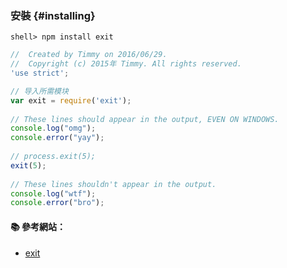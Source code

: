 ### 安裝 {#installing}

```
shell> npm install exit
```

```js
//  Created by Timmy on 2016/06/29.
//  Copyright (c) 2015年 Timmy. All rights reserved.
'use strict';

// 导入所需模块
var exit = require('exit');
 
// These lines should appear in the output, EVEN ON WINDOWS. 
console.log("omg");
console.error("yay");
 
// process.exit(5); 
exit(5);
 
// These lines shouldn't appear in the output. 
console.log("wtf");
console.error("bro");
```

#### :books: 參考網站：
- [exit](https://www.npmjs.com/package/exit)